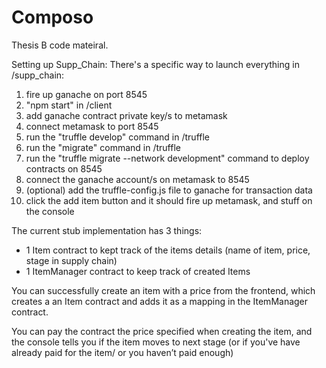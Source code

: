 # Composo

Thesis B code mateiral.

Setting up Supp_Chain:
There's a specific way to launch everything in /supp_chain:
1. fire up ganache on port 8545
2. "npm start" in /client
3. add ganache contract private key/s to metamask
4. connect metamask to port 8545 
5. run the "truffle develop" command in /truffle
6. run the "migrate" command in /truffle
7. run the "truffle migrate --network development" command to deploy contracts on 8545
8. connect the ganache account/s on metamask to 8545
9. (optional) add the truffle-config.js file to ganache for transaction data
10. click the add item button and it should fire up metamask, and stuff on the console


The current stub implementation has 3 things:
- 1 Item contract to kept track of the items details (name of item, price, stage in supply chain)
- 1 ItemManager contract to keep track of created Items

You can successfully create an item with a price from the frontend, which creates a an Item contract and adds it as a mapping in the ItemManager contract.

You can pay the contract the price specified when creating the item, and the console tells you if the item moves to next stage (or if you've have already paid for the item/ or you haven’t paid enough)
